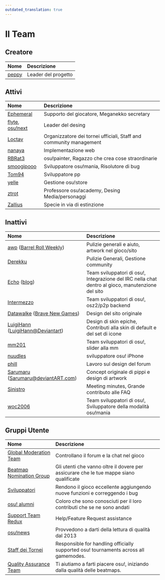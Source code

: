 ```yaml
---
outdated_translation: true
---
```


# Il Team

## Creatore

| Nome | Descrizione |
| :-- | :-- |
| [peppy](https://osu.ppy.sh/users/2) | Leader del progetto |

## Attivi

| Nome | Descrizione |
| :-- | :-- |
| [Ephemeral](https://osu.ppy.sh/users/102335) | Supporto del giocatore, Meganekko secretary |
| [flyte](https://osu.ppy.sh/users/3103765), [osu!next](https://next.ppy.sh/) | Leader del desing |
| [Loctav](https://osu.ppy.sh/users/71366) | Organizzatore dei tornei ufficiali, Staff and community management |
| [nanaya](https://osu.ppy.sh/users/2387883) | Implementazione web |
| [RBRat3](https://osu.ppy.sh/users/307202) | osu!painter, Ragazzo che crea cose straordinarie |
| [smoogipooo](https://osu.ppy.sh/users/1040328) | Sviluppatore osu!mania, Risolutore di bug |
| [Tom94](https://osu.ppy.sh/users/1857058) | Sviluppatore pp |
| [yelle](https://osu.ppy.sh/users/4916903) | Gestione osu!store |
| [ztrot](https://osu.ppy.sh/users/6347) | Professore osu!academy, Desing Media/personaggi |
| [Zallius](https://osu.ppy.sh/users/55) | Specie in via di estinzione |

## Inattivi

| Nome | Descrizione |
| :-- | :-- |
| [awp](https://osu.ppy.sh/users/2650) ([Barrel Roll Weekly](http://brw.twinkfish.com/)) | Pulizie generali e aiuto, artwork nel gioco/sito |
| [Derekku](https://osu.ppy.sh/users/91341) | Pulizie Generali, Gestione community |
| [Echo](https://osu.ppy.sh/users/431) ([blog](http://blog.echo.sh/)) | Team sviluppatori di osu!, Integrazione del IRC nella chat dentro al gioco, manutenzione del sito |
| [Intermezzo](https://osu.ppy.sh/users/136842) | Team sviluppatori di osu!, osz2/p2p backend |
| [Datawalke](https://osu.ppy.sh/users/142) ([Brave New Games](http://www.bravegamer.com/)) | Design del sito originale |
| [LuigiHann](https://osu.ppy.sh/users/1079) ([LuigiHann@Deviantart](http://luigihann.deviantart.com/)) | Design di skin epiche, Contributi alla skin di default e del set di icone |
| [mm201](https://osu.ppy.sh/users/30655) | Team sviluppatori di osu!, slider alla mm |
| [nuudles](https://osu.ppy.sh/users/21312) | sviluppatore osu! iPhone |
| [phill](https://osu.ppy.sh/users/53) | Lavoro sul design del forum |
| [Sarumaru](https://osu.ppy.sh/users/9427) ([Sarumaru@deviantART.com](http://sarumaru.deviantart.com/)) | Concept originale di pippi e design di artwork |
| [Sinistro](https://osu.ppy.sh/users/5530) | Meeting minutes, Grande contributo alle FAQ |
| [woc2006](https://osu.ppy.sh/users/1105845) | Team sviluppatori di osu!, Sviluppatore della modalità osu!mania |

## Gruppi Utente

| Nome | Descrizione |
| :-- | :-- |
| [Global Moderation Team](/wiki/People/The_Team/Global_Moderation_Team) | Controllano il forum e la chat nel gioco |
| [Beatmap Nomination Group](/wiki/People/The_Team/Beatmap_Nominators) | Gli utenti che vanno oltre il dovere per assicurare che le tue mappe siano qualificate |
| [Sviluppatori](https://osu.ppy.sh/groups/11) | Rendono il gioco eccellente aggiungendo nuove funzioni e correggendo i bug |
| [osu! alumni](/wiki/People/The_Team/osu!_Alumni) | Coloro che sono conosciuti per il loro contributi che se ne sono andati |
| [Support Team Redux](/wiki/People/The_Team/Support_Team) | Help/Feature Request assistance |
| [osu!news](https://osu.ppy.sh/groups/25) | Provvedono a darti della lettura di qualità dal 2013 |
| [Staff dei Tornei](https://osu.ppy.sh/groups/26) | Responsible for handling officially supported osu! tournaments across all gamemodes. |
| [Quality Assurance Team](/wiki/Modding/Quality_Assurance_Team) | Ti aiutiamo a farti piacere osu!, iniziando dalla qualità delle beatmaps. |

